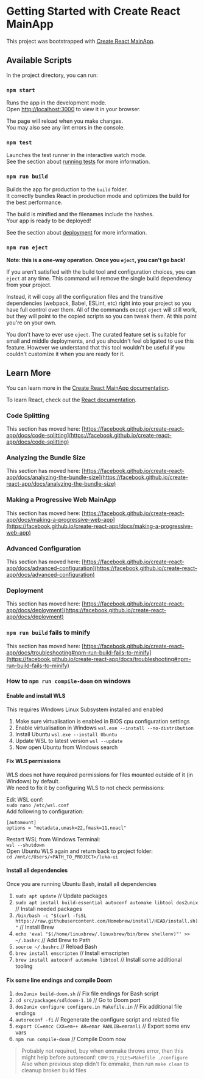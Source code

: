 # Getting Started with Create React MainApp

This project was bootstrapped with [Create React MainApp](https://github.com/facebook/create-react-app).

## Available Scripts

In the project directory, you can run:

### `npm start`

Runs the app in the development mode.\
Open [http://localhost:3000](http://localhost:3000) to view it in your browser.

The page will reload when you make changes.\
You may also see any lint errors in the console.

### `npm test`

Launches the test runner in the interactive watch mode.\
See the section about [running tests](https://facebook.github.io/create-react-app/docs/running-tests) for more information.

### `npm run build`

Builds the app for production to the `build` folder.\
It correctly bundles React in production mode and optimizes the build for the best performance.

The build is minified and the filenames include the hashes.\
Your app is ready to be deployed!

See the section about [deployment](https://facebook.github.io/create-react-app/docs/deployment) for more information.

### `npm run eject`

**Note: this is a one-way operation. Once you `eject`, you can't go back!**

If you aren't satisfied with the build tool and configuration choices, you can `eject` at any time. This command will remove the single build dependency from your project.

Instead, it will copy all the configuration files and the transitive dependencies (webpack, Babel, ESLint, etc) right into your project so you have full control over them. All of the commands except `eject` will still work, but they will point to the copied scripts so you can tweak them. At this point you're on your own.

You don't have to ever use `eject`. The curated feature set is suitable for small and middle deployments, and you shouldn't feel obligated to use this feature. However we understand that this tool wouldn't be useful if you couldn't customize it when you are ready for it.

## Learn More

You can learn more in the [Create React MainApp documentation](https://facebook.github.io/create-react-app/docs/getting-started).

To learn React, check out the [React documentation](https://reactjs.org/).

### Code Splitting

This section has moved here: [https://facebook.github.io/create-react-app/docs/code-splitting](https://facebook.github.io/create-react-app/docs/code-splitting)

### Analyzing the Bundle Size

This section has moved here: [https://facebook.github.io/create-react-app/docs/analyzing-the-bundle-size](https://facebook.github.io/create-react-app/docs/analyzing-the-bundle-size)

### Making a Progressive Web MainApp

This section has moved here: [https://facebook.github.io/create-react-app/docs/making-a-progressive-web-app](https://facebook.github.io/create-react-app/docs/making-a-progressive-web-app)

### Advanced Configuration

This section has moved here: [https://facebook.github.io/create-react-app/docs/advanced-configuration](https://facebook.github.io/create-react-app/docs/advanced-configuration)

### Deployment

This section has moved here: [https://facebook.github.io/create-react-app/docs/deployment](https://facebook.github.io/create-react-app/docs/deployment)

### `npm run build` fails to minify

This section has moved here: [https://facebook.github.io/create-react-app/docs/troubleshooting#npm-run-build-fails-to-minify](https://facebook.github.io/create-react-app/docs/troubleshooting#npm-run-build-fails-to-minify)

### How to `npm run compile-doom` on windows

#### Enable and install WLS ####
This requires Windows Linux Subsystem installed and enabled 
1. Make sure virtualisation is enabled in BIOS cpu configuration settings
2. Enable virtualisation in Windows `wsl.exe --install --no-distribution`
3. Install Ubuntu `wsl.exe --install Ubuntu`
4. Update WSL to latest version `wsl --update`
5. Now open Ubuntu from Windows search  

#### Fix WLS permissions ####
WLS does not have required permissions for files mounted outside of it (in Windows) by default.  
We need to fix it by configuring WLS to not check permissions:    

Edit WSL conf:  
`sudo nano /etc/wsl.conf`  
Add following to configuration:  
```
[automount]
options = "metadata,umask=22,fmask=11,noacl"
```
Restart WSL from Windows Terminal:  
`wsl --shutdown`  
Open Ubuntu WLS again and return back to project folder:  
`cd /mnt/c/Users/<PATH_TO_PROJECT>/luka-ui` 

#### Install all dependencies ####
Once you are running Ubuntu Bash, install all dependencies
1. `sudo apt update` // Update packages
2. `sudo apt install build-essential autoconf automake libtool dos2unix` // Install needed packages
3. `/bin/bash -c "$(curl -fsSL https://raw.githubusercontent.com/Homebrew/install/HEAD/install.sh)"` // Install Brew
4. `echo 'eval "$(/home/linuxbrew/.linuxbrew/bin/brew shellenv)"' >> ~/.bashrc` // Add Brew to Path
5. `source ~/.bashrc` // Reload Bash
6. `brew install emscripten` // Install emscripten
7. `brew install autoconf automake libtool` // Install some additional tooling 

#### Fix some line endings and compile Doom ####
1. `dos2unix build-doom.sh` // Fix file endings for Bash script
2. `cd src/packages/sdldoom-1.10` // Go to Doom port
3. `dos2unix configure configure.in Makefile.in` // Fix additional file endings
4. `autoreconf -fi` // Regenerate the configure script and related file
5. `export CC=emcc CXX=em++ AR=emar RANLIB=emranli` // Export some env vars
6. `npm run compile-doom` // Compile Doom now

> Probably not required, buy when emmake throws error, then this might help before autoreconf: `CONFIG_FILES=Makefile ./configure`  
> Also when previous step didn't fix emmake, then run `make clean` to cleanup broken build files